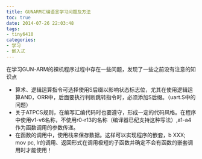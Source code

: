 ```yaml
---
title: GUNARM汇编语言学习问题及方法
toc: true
date: 2014-07-26 22:03:48
tags:
- tiny6410
categories:
- 学习
- 嵌入式
---
```


在学习GUN-ARM的裸机程序过程中存在一些问题，发现了一些之前没有注意的知识点

* 算术、逻辑运算指令可选择使用S后缀以影响状态标志位，尤其在使用逻辑运算AND，ORR中，后面要执行判断跳转指令时，必须添加S后缀。（uart.S中的问题）
* 关于ATPCS规则，在编写汇编代码时也要遵守，形成一定的代码风格。在程序中使用v1-v6名称，不使用r0-r13的名称（编译器已纪支持这种写法）,a1-a4作为函数调用的参数传递。
* 在函数的调用中，使用栈来保存数据。这样可以实现程序的嵌套，b XXX; mov pc, lr的调用、返回形式在调用极短的子函数并确定不会有函数的嵌套调用时才能使用！

